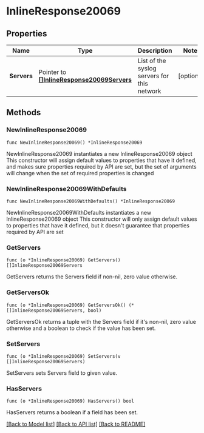 # InlineResponse20069

## Properties

Name | Type | Description | Notes
------------ | ------------- | ------------- | -------------
**Servers** | Pointer to [**[]InlineResponse20069Servers**](InlineResponse20069Servers.md) | List of the syslog servers for this network | [optional] 

## Methods

### NewInlineResponse20069

`func NewInlineResponse20069() *InlineResponse20069`

NewInlineResponse20069 instantiates a new InlineResponse20069 object
This constructor will assign default values to properties that have it defined,
and makes sure properties required by API are set, but the set of arguments
will change when the set of required properties is changed

### NewInlineResponse20069WithDefaults

`func NewInlineResponse20069WithDefaults() *InlineResponse20069`

NewInlineResponse20069WithDefaults instantiates a new InlineResponse20069 object
This constructor will only assign default values to properties that have it defined,
but it doesn't guarantee that properties required by API are set

### GetServers

`func (o *InlineResponse20069) GetServers() []InlineResponse20069Servers`

GetServers returns the Servers field if non-nil, zero value otherwise.

### GetServersOk

`func (o *InlineResponse20069) GetServersOk() (*[]InlineResponse20069Servers, bool)`

GetServersOk returns a tuple with the Servers field if it's non-nil, zero value otherwise
and a boolean to check if the value has been set.

### SetServers

`func (o *InlineResponse20069) SetServers(v []InlineResponse20069Servers)`

SetServers sets Servers field to given value.

### HasServers

`func (o *InlineResponse20069) HasServers() bool`

HasServers returns a boolean if a field has been set.


[[Back to Model list]](../README.md#documentation-for-models) [[Back to API list]](../README.md#documentation-for-api-endpoints) [[Back to README]](../README.md)


